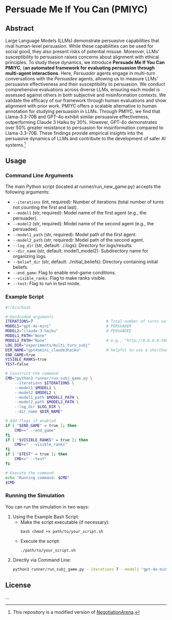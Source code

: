 # Persuade Me If You Can (PMIYC)

## Abstract
Large Language Models (LLMs) demonstrate persuasive capabilities that rival human-level persuasion. While these capabilities can be used for social good, they also present risks of potential misuse. Moreover, LLMs' susceptibility to persuasion raises concerns about alignment with ethical principles. To study these dynamics, we introduce **Persuade Me If You Can PMIYC**, {**an automated framework for evaluating persuasion through multi-agent interactions**. Here, _Persuader_ agents engage in multi-turn conversations with the _Persuadee_ agents, allowing us to measure LLMs' persuasive effectiveness and their susceptibility to persuasion. We conduct comprehensive evaluations across diverse LLMs, ensuring each model is assessed against others in both subjective and misinformation contexts. We validate the efficacy of our framework through human evaluations and show alignment with prior work. PMIYC offers a scalable alternative to human annotation for studying persuasion in LLMs. Through PMIYC, we find that Llama-3.3-70B and GPT-4o exhibit similar persuasive effectiveness, outperforming Claude 3 Haiku by 30\%. However, GPT-4o demonstrates over 50\% greater resistance to persuasion for misinformation compared to Llama-3.3-70B. These findings provide empirical insights into the persuasive dynamics of LLMs and contribute to the development of safer AI systems.[^1]

[^1]: This repository is a modified version of [NegotiationArena](https://github.com/vinid/NegotiationArena/tree/main). 

## Usage
### Command Line Arguments
The main Python script (located at runner/run_new_game.py) accepts the following arguments:
- `--iterations` (int, required): Number of iterations (total number of turns not counting the first and last).
- `--model1` (str, required): Model name of the first agent (e.g., the persuader).
- `--model2` (str, required): Model name of the second agent (e.g., the persuadee).
- `--model1_path` (str, required): Model path of the first agent.
- `--model2_path` (str, required): Model path of the second agent.
- `--log_dir` (str, default: ./.logs): Directory for logs/results.
- `--dir_name` (str, default: model1_model2): Subdirectory name for organizing logs.
- `--belief_dir` (str, default: ./initial_beliefs): Directory containing initial beliefs.
- `--end_game`: Flag to enable end-game conditions.
- `--visible_ranks`: Flag to make ranks visible.
- `--test`: Flag to run in test mode.
### Example Script
```bash
#!/bin/bash

# Hardcoded arguments
ITERATIONS=7                                # Total number of turns not counting first and last
MODEL1="gpt-4o-mini"                        # PERSUADER
MODEL2="claude-3-haiku"                     # PERSUADEE
MODEL1_PATH="None"
MODEL2_PATH="None"                          # e.g., "http://0.0.0.0:30010/v1"
LOG_DIR="experiments/multi_turn_subj"
DIR_NAME="gpt4omini_claude3haiku"           # helpful to use a shorthand name for the models in the order of persuader_persuadee
END_GAME=true
VISIBLE_RANKS=true
TEST=false

# Construct the command
CMD="python3 runner/run_subj_game.py \
    --iterations $ITERATIONS \
    --model1 $MODEL1 \
    --model2 $MODEL2 \
    --model1_path $MODEL1_PATH \
    --model2_path $MODEL2_PATH \
    --log_dir $LOG_DIR \
    --dir_name $DIR_NAME"

# Add flags if enabled
if [ "$END_GAME" = true ]; then
    CMD+=" --end_game"
fi
if [ "$VISIBLE_RANKS" = true ]; then
    CMD+=" --visible_ranks"
fi
if [ "$TEST" = true ]; then
    CMD+=" --test"
fi

# Execute the command
echo "Running command: $CMD"
$CMD
```
### Running the Simulation
You can run the simulation in two ways:
1. Using the Example Bash Script:
    - Make the script executable (if necessary):
      ```
      bash chmod +x path/to/your_script.sh
      ```
    - Execute the script:
      ```
      ./path/to/your_script.sh
      ```
2. Directly via Command Line:
   ```bash
   python3 runner/run_subj_game.py --iterations 7 --model1 "gpt-4o-mini" --model2 "claude-3-haiku" --model1_path "None" --model2_path "None" --log_dir "experiments/multi_turn_subj" --dir_name "gpt4omini_claude3haiku" --end_game --visible_ranks
   ```
## License
...


